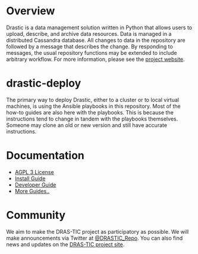 # Overview

Drastic is a data management solution written in Python that allows users to upload, describe, and archive data resources.  Data is managed in a distributed Cassandra database. All changes to data in the repository are followed by a message that describes the change. By responding to messages, the usual repository functions may be extended to include arbitrary workflow. For more information, please see the [project website](https://umd-drastic.github.io/).

# drastic-deploy

The primary way to deploy Drastic, either to a cluster or to local virtual machines, is using the Ansible playbooks in this repository. Most of the how-to guides are also here with the playbooks. This is because the instructions tend to change in tandem with the playbooks themselves. Someone may clone an old or new version and still have accurate instructions.

# Documentation

* [AGPL 3 License](https://github.com/drastic-deploy/LICENSE)
* [Install Guide](https://github.com/drastic-deploy/docs/INSTALL.md)
* [Developer Guide](https://github.com/drastic-deploy/docs/CONTRIBUTING.md)
* [More Guides..](https://github.com/drastic-deploy/docs/)

# Community

We aim to make the DRAS-TIC project as participatory as possible. We will make announcements via Twitter at [@DRASTIC_Repo](https://twitter.com/DRASTIC_Repo). You can also find news and updates on the [DRAS-TIC project site](https://umd-drastic.github.io).
